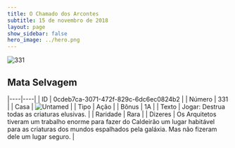 ```yaml
---
title: O Chamado dos Arcontes
subtitle: 15 de novembro de 2018
layout: page
show_sidebar: false
hero_image: ../hero.png
---
```


![331](https://cdn.keyforgegame.com/media/card_front/pt/341_331_QF7G64HGJ35G_pt.png)

## Mata Selvagem

|----|----|
| ID | 0cdeb7ca-3071-472f-829c-6dc6ec0824b2 |
| Número | 331 |
| Casa | ![Untamed](https://archonarcana.com/images/thumb/b/bd/Untamed.png/22px-Untamed.png "Indomados") |
| Tipo | Ação |
| Bônus | 1A |
| Texto | Jogar: Destrua todas as criaturas elusivas. |
| Raridade | Rara |
| Dizeres | Os Arquitetos tiveram um trabalho enorme para fazer do Caldeirão um lugar habitável para as criaturas dos mundos espalhados pela galáxia.  Mas não fizeram dele um lugar seguro. |

